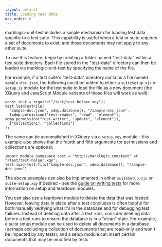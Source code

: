 ```yaml
---
layout: default
title: Loading test data
nav_order: 6
---
```


marklogic-unit-test includes a simple mechanism for loading test data specific to a test suite. This capability is 
useful when a test or suite requires a set of documents to exist, and those documents may not apply to any other suite. 

To use this feature, begin by creating a folder named "test-data" within a test suite directory. Each file stored in the
"test-data" directory can then be loaded via marklogic-unit-test by specifying the name of the file.

For example, if a test suite's "test-data" directory contains a file named `sample-doc.json`, the following could be 
added to either a `suiteSetup.sjs` or `setup.js` module for the test suite to load the file as a new document (the 
XQuery and JavaScript Module variants of those files will work as well):

```
const test = require("/test/test-helper.xqy");
test.loadTestFile(
  "sample-doc.json", xdmp.database(), "/sample-doc.json",
  [xdmp.permission("rest-reader", "read", "element"), xdmp.permission("rest-writer", "update", "element")],
  ["collection1", "collection2"]
);
```

The same can be accomplished in XQuery via a `setup.xqy` module - this example also shows that the fourth and fifth
arguments for permissions and collections are optional:

```
import module namespace test = "http://marklogic.com/test" at "/test/test-helper.xqy";
test:load-test-file("sample-doc.json", xdmp:database(), "/sample-doc.json")
```

The above examples can also be implemented in either `suiteSetup.sjs` or `suite-setup.xqy` if desired - see the 
[guide on writing tests](writing-tests.md) for more information on setup and teardown modules.

You can also use a teardown module to delete the data that was loaded. However, leaving data in place after a test 
concludes is often helpful for both manually verifying what it's in the database and for debugging test failures. 
Instead of deleting data after a test runs, consider deleting data before a test runs to ensure the database is in a 
"clean" state. For example, a suite setup module can be used to delete all documents in a database (perhaps excluding a 
collection of documents that are read-only and won't be impacted by any tests), and a setup module can insert certain
documents that may be modified by tests.

